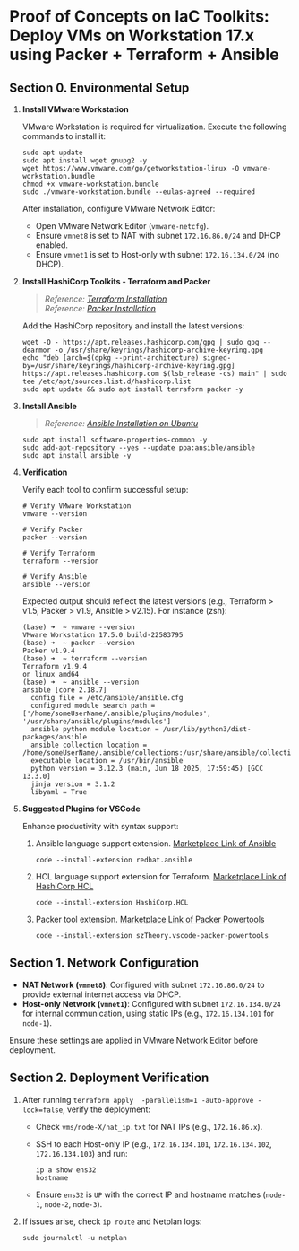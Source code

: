
# Proof of Concepts on IaC Toolkits: Deploy VMs on Workstation 17.x using Packer + Terraform + Ansible

## Section 0. Environmental Setup

1. **Install VMware Workstation**

   VMware Workstation is required for virtualization. Execute the following commands to install it:

   ```shell
   sudo apt update
   sudo apt install wget gnupg2 -y
   wget https://www.vmware.com/go/getworkstation-linux -O vmware-workstation.bundle
   chmod +x vmware-workstation.bundle
   sudo ./vmware-workstation.bundle --eulas-agreed --required
   ```

   After installation, configure VMware Network Editor:
   - Open VMware Network Editor (`vmware-netcfg`).
   - Ensure `vmnet8` is set to NAT with subnet `172.16.86.0/24` and DHCP enabled.
   - Ensure `vmnet1` is set to Host-only with subnet `172.16.134.0/24` (no DHCP).

2. **Install HashiCorp Toolkits - Terraform and Packer**

   > _Reference: [Terraform Installation](https://developer.hashicorp.com/terraform/install)_  
   > _Reference: [Packer Installation](https://developer.hashicorp.com/packer/install)_

   Add the HashiCorp repository and install the latest versions:

   ```shell
   wget -O - https://apt.releases.hashicorp.com/gpg | sudo gpg --dearmor -o /usr/share/keyrings/hashicorp-archive-keyring.gpg
   echo "deb [arch=$(dpkg --print-architecture) signed-by=/usr/share/keyrings/hashicorp-archive-keyring.gpg] https://apt.releases.hashicorp.com $(lsb_release -cs) main" | sudo tee /etc/apt/sources.list.d/hashicorp.list
   sudo apt update && sudo apt install terraform packer -y
   ```

3. **Install Ansible**

   > _Reference: [Ansible Installation on Ubuntu](https://docs.ansible.com/ansible/latest/installation_guide/installation_distros.html#installing-ansible-on-ubuntu)_

   ```shell
   sudo apt install software-properties-common -y
   sudo add-apt-repository --yes --update ppa:ansible/ansible
   sudo apt install ansible -y
   ```

4. **Verification**

   Verify each tool to confirm successful setup:

   ```shell
   # Verify VMware Workstation
   vmware --version

   # Verify Packer
   packer --version

   # Verify Terraform
   terraform --version

   # Verify Ansible
   ansible --version
   ```

   Expected output should reflect the latest versions (e.g., Terraform > v1.5, Packer > v1.9, Ansible > v2.15). For instance (zsh):

   ```text
   (base) ➜  ~ vmware --version
   VMware Workstation 17.5.0 build-22583795
   (base) ➜  ~ packer --version
   Packer v1.9.4
   (base) ➜  ~ terraform --version
   Terraform v1.9.4
   on linux_amd64
   (base) ➜  ~ ansible --version
   ansible [core 2.18.7]
     config file = /etc/ansible/ansible.cfg
     configured module search path = ['/home/someUserName/.ansible/plugins/modules', '/usr/share/ansible/plugins/modules']
     ansible python module location = /usr/lib/python3/dist-packages/ansible
     ansible collection location = /home/someUserName/.ansible/collections:/usr/share/ansible/collections
     executable location = /usr/bin/ansible
     python version = 3.12.3 (main, Jun 18 2025, 17:59:45) [GCC 13.3.0]
     jinja version = 3.1.2
     libyaml = True
   ```

5. **Suggested Plugins for VSCode**

   Enhance productivity with syntax support:

   1. Ansible language support extension. [Marketplace Link of Ansible](https://marketplace.visualstudio.com/items?itemName=redhat.ansible)

      ```shell
      code --install-extension redhat.ansible
      ```

   2. HCL language support extension for Terraform. [Marketplace Link of HashiCorp HCL](https://marketplace.visualstudio.com/items?itemName=HashiCorp.HCL)

      ```shell
      code --install-extension HashiCorp.HCL
      ```

   3. Packer tool extension. [Marketplace Link of Packer Powertools](https://marketplace.visualstudio.com/items?itemName=szTheory.vscode-packer-powertools)

      ```shell
      code --install-extension szTheory.vscode-packer-powertools
      ```

## Section 1. Network Configuration

- **NAT Network (`vmnet8`)**: Configured with subnet `172.16.86.0/24` to provide external internet access via DHCP.
- **Host-only Network (`vmnet1`)**: Configured with subnet `172.16.134.0/24` for internal communication, using static IPs (e.g., `172.16.134.101` for `node-1`).

Ensure these settings are applied in VMware Network Editor before deployment.

## Section 2. Deployment Verification

1. After running `terraform apply  -parallelism=1 -auto-approve -lock=false`, verify the deployment:

   - Check `vms/node-X/nat_ip.txt` for NAT IPs (e.g., `172.16.86.x`).
   - SSH to each Host-only IP (e.g., `172.16.134.101`, `172.16.134.102`, `172.16.134.103`) and run:

      ```shell
      ip a show ens32
      hostname
      ```

   - Ensure `ens32` is `UP` with the correct IP and hostname matches (`node-1`, `node-2`, `node-3`).

2. If issues arise, check `ip route` and Netplan logs:

   ```shell
   sudo journalctl -u netplan
   ```
